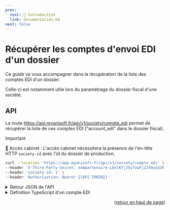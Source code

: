```yaml
---
prev:
  text: 🐤 Introduction
  link: documentation.md
next: false
---
```


<span id="readme-top"></span>

# Récupérer les comptes d'envoi EDI d'un dossier

Ce guide va vous accompagner dans la récupération de la liste des comptes EDI d'un dossier.

Celle-ci est notamment utile lors du paramétrage du dossier fiscal d'une société.

## API

La route https://api.myunisoft.fr/api/v1/society/compte_edi permet de récupérer la liste de ces comptes EDI ("account_edi" dans le dossier fiscal).

> [!IMPORTANT]
> 🔹 Accès cabinet : L'accès cabinet nécessitera la présence de l'en-tête HTTP `society-id` avec l'id du dossier de production.

```bash
curl --location 'https://app.myunisoft.fr/api/v1/society/compte_edi' \
--header 'X-Third-Party-Secret: nompartenaire-L8vlKfjJ5y7zwFj2J49xo53V' \
--header 'society-id: 1' \
--header 'Authorization: Bearer {{API_TOKEN}}'
```

<details class="details custom-block"><summary>Retour JSON de l'API</summary>

```json
[
  {
    "mail": "envoi_edi_1@jedeclare.com",
    "libelle": "Envoi EDI 1",
    "id_compte_edi": 1
  },
  {
    "mail": "envoi_edi_2@jedeclare.com",
    "libelle": "Envoi EDI 2",
    "id_compte_edi": 2
  }
]
```

</details>

<details class="details custom-block"><summary>Définition TypeScript d'un compte EDI</summary>

```ts
interface CompteEDI {
  id_compte_edi: number
  mail: string,
  libelle: string,
}
```

</details>

<p align="right">(<a href="#readme-top">retour en haut de page</a>)</p>
